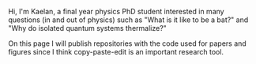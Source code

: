 Hi, I'm Kaelan, a final year physics PhD student interested in many questions (in and out of physics) such as "What is it like to be a bat?" and "Why do isolated quantum systems thermalize?"

On this page I will publish repositories with the code used for papers and figures since I think copy-paste-edit is an important research tool.
